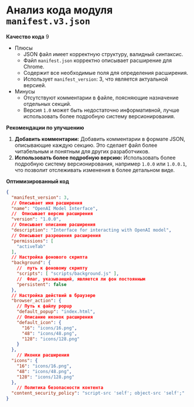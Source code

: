 # Анализ кода модуля `manifest.v3.json`

**Качество кода**
9
-   Плюсы
    -   JSON файл имеет корректную структуру, валидный синтаксис.
    -   Файл `manifest.json` корректно описывает расширение для Chrome.
    -   Содержит все необходимые поля для определения расширения.
    -   Использует `manifest_version`: 3, что является актуальной версией.
-   Минусы
    -   Отсутствуют комментарии в файле, поясняющие назначение отдельных секций.
    -   Версия `1.0` может быть недостаточно информативной, лучше использовать более подробную систему версионирования.

**Рекомендации по улучшению**

1.  **Добавить комментарии:** Добавить комментарии в формате JSON, описывающие каждую секцию. Это сделает файл более читабельным и понятным для других разработчиков.
2.  **Использовать более подробную версию:** Использовать более подробную систему версионирования, например `1.0.0` или `1.0.0.1`, что позволит отслеживать изменения в более детальном виде.

**Оптимизированный код**

```json
{
  "manifest_version": 3,
  // Описывает имя расширения
  "name": "OpenAI Model Interface",
  //  Описывает версию расширения
  "version": "1.0.0",
  // Описывает описание расширения
  "description": "Interface for interacting with OpenAI model",
  // Описывает разрешения расширения
  "permissions": [
    "activeTab"
  ],
  // Настройка фонового скрипта
  "background": {
    //  путь к фоновому скрипту
    "scripts": [ "scripts/background.js" ],
    //  Флаг, указывающий, является ли фон постоянным
    "persistent": false
  },
  // Настройка действий в браузере
  "browser_action": {
    // Путь к файлу popup
    "default_popup": "index.html",
    // Описание иконок расширения
    "default_icon": {
      "16": "icons/16.png",
      "48": "icons/48.png",
      "128": "icons/128.png"
    }
  },
    // Иконки расширения
  "icons": {
    "16": "icons/16.png",
    "48": "icons/48.png",
    "128": "icons/128.png"
  },
    // Политика безопасности контента
  "content_security_policy": "script-src 'self'; object-src 'self';"
}
```